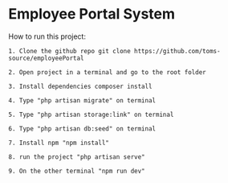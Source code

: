 <h1>Employee Portal System</h1>

How to run this project:

    1. Clone the github repo git clone https://github.com/toms-source/employeePortal

    2. Open project in a terminal and go to the root folder

    3. Install dependencies composer install

    4. Type "php artisan migrate" on terminal

    5. Type "php artisan storage:link" on terminal

    6. Type "php artisan db:seed" on terminal

    7. Install npm "npm install"

    8. run the project "php artisan serve"

    9. On the other terminal "npm run dev"